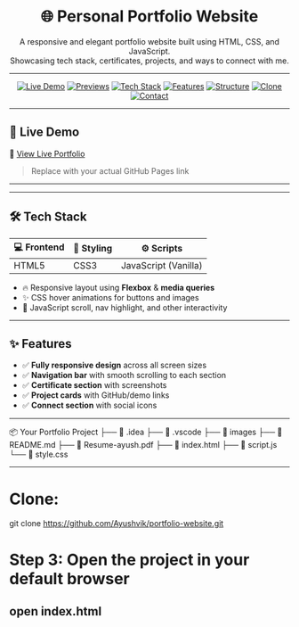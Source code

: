 <p align="center">
  <h1 align="center">🌐 Personal Portfolio Website</h1>
  <p align="center">
    A responsive and elegant portfolio website built using HTML, CSS, and JavaScript.<br>
    Showcasing tech stack, certificates, projects, and ways to connect with me.
  </p>
</p>

---

<p align="center">
  <a href="#-live-demo"><img src="https://img.shields.io/badge/%F0%9F%9A%80-Live%20Demo-blue" alt="Live Demo" /></a>
  <a href="#️-website-previews"><img src="https://img.shields.io/badge/%F0%9F%96%BC%EF%B8%8F-Website%20Previews-teal" alt="Previews" /></a>
  <a href="#️-tech-stack"><img src="https://img.shields.io/badge/%F0%9F%9B%A0%EF%B8%8F-Tech%20Stack-purple" alt="Tech Stack" /></a>
  <a href="#-features"><img src="https://img.shields.io/badge/%E2%9C%A8-Features-pink" alt="Features" /></a>
  <a href="#-folder-structure"><img src="https://img.shields.io/badge/%F0%9F%93%81-Folder%20Structure-orange" alt="Structure" /></a>
  <a href="#-clone-this-project"><img src="https://img.shields.io/badge/%F0%9F%93%A5-Clone-blue" alt="Clone" /></a>
  <a href="#-contact"><img src="https://img.shields.io/badge/%F0%9F%93%AC-Contact-green" alt="Contact" /></a>
</p>


---

## 🚀 Live Demo

🔗 [View Live Portfolio](https://portfolio-website-dusky-three.vercel.app/)

> Replace with your actual GitHub Pages link

---




---

## 🛠️ Tech Stack

| 💻 Frontend | 🌈 Styling | ⚙️ Scripts |
|------------|------------|------------|
| HTML5 | CSS3 | JavaScript (Vanilla) |

- 🔥 Responsive layout using **Flexbox** & **media queries**
- ✨ CSS hover animations for buttons and images
- 🧠 JavaScript scroll, nav highlight, and other interactivity

---

## ✨ Features

- ✅ **Fully responsive design** across all screen sizes  
- ✅ **Navigation bar** with smooth scrolling to each section  
- ✅ **Certificate section** with screenshots  
- ✅ **Project cards** with GitHub/demo links  
- ✅ **Connect section** with social icons  

---

📦 Your Portfolio Project
├── 📁 .idea
├── 📁 .vscode
├── 📁 images
├── 📄 README.md
├── 📄 Resume-ayush.pdf
├── 📄 index.html
├── 📄 script.js
└── 📄 style.css

---
# Clone:
git clone https://github.com/Ayushvik/portfolio-website.git

# Step 3: Open the project in your default browser
open index.html
---

